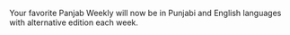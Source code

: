 Your favorite Panjab Weekly will now be in Punjabi and English languages with alternative edition each week.